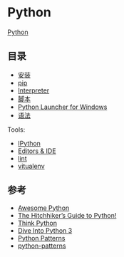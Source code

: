 # Python

[Python](http://python.org/)

## 目录

- [安装](install.md)
- [pip](pip.md)
- [Interpreter](interpreter.md)
- [脚本](script.md)
- [Python Launcher for Windows](py.md)
- [语法](lang/index.md)

Tools:

- [IPython](tools/ipython.md)
- [Editors & IDE](tools/editors.md)
- [lint](tools/lint.md)
- [vitualenv](tools/vitualenv.md)

<!--
Standard Library:

- [sys 系统信息](libs/sys.md)
- [os 文件系统](libs/os.md)
- [re 正则表达式](libs/re.md)
- [datetime 日期时间](libs/datetime.md)

Third Library:

- [pytest 测试框架](libs/pytest.md)
-->


## 参考

- [Awesome Python](https://github.com/vinta/awesome-python)
- [The Hitchhiker’s Guide to Python!](http://docs.python-guide.org/)
- [Think Python](http://greenteapress.com/wp/think-python-2e/)
- [Dive Into Python 3](http://getpython3.com/diveintopython3/)
- [Python Patterns](http://matthiaseisen.com/)
- [python-patterns](https://github.com/faif/python-patterns)
